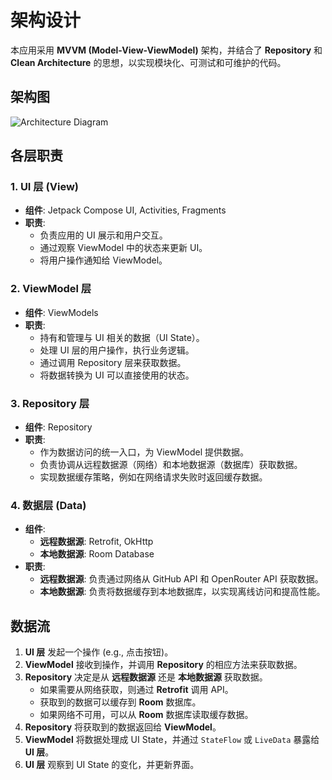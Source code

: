 # 架构设计

本应用采用 **MVVM (Model-View-ViewModel)** 架构，并结合了 **Repository** 和 **Clean Architecture** 的思想，以实现模块化、可测试和可维护的代码。

## 架构图

![Architecture Diagram](resource/screenshot/architecture.png)

## 各层职责

### 1. UI 层 (View)

*   **组件**: Jetpack Compose UI, Activities, Fragments
*   **职责**:
    *   负责应用的 UI 展示和用户交互。
    *   通过观察 ViewModel 中的状态来更新 UI。
    *   将用户操作通知给 ViewModel。

### 2. ViewModel 层

*   **组件**: ViewModels
*   **职责**:
    *   持有和管理与 UI 相关的数据（UI State）。
    *   处理 UI 层的用户操作，执行业务逻辑。
    *   通过调用 Repository 层来获取数据。
    *   将数据转换为 UI 可以直接使用的状态。

### 3. Repository 层

*   **组件**: Repository
*   **职责**:
    *   作为数据访问的统一入口，为 ViewModel 提供数据。
    *   负责协调从远程数据源（网络）和本地数据源（数据库）获取数据。
    *   实现数据缓存策略，例如在网络请求失败时返回缓存数据。

### 4. 数据层 (Data)

*   **组件**:
    *   **远程数据源**: Retrofit, OkHttp
    *   **本地数据源**: Room Database
*   **职责**:
    *   **远程数据源**: 负责通过网络从 GitHub API 和 OpenRouter API 获取数据。
    *   **本地数据源**: 负责将数据缓存到本地数据库，以实现离线访问和提高性能。

## 数据流

1.  **UI 层** 发起一个操作 (e.g., 点击按钮)。
2.  **ViewModel** 接收到操作，并调用 **Repository** 的相应方法来获取数据。
3.  **Repository** 决定是从 **远程数据源** 还是 **本地数据源** 获取数据。
    *   如果需要从网络获取，则通过 **Retrofit** 调用 API。
    *   获取到的数据可以缓存到 **Room** 数据库。
    *   如果网络不可用，可以从 **Room** 数据库读取缓存数据。
4.  **Repository** 将获取到的数据返回给 **ViewModel**。
5.  **ViewModel** 将数据处理成 UI State，并通过 `StateFlow` 或 `LiveData` 暴露给 **UI 层**。
6.  **UI 层** 观察到 UI State 的变化，并更新界面。
